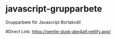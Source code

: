 # javascript-grupparbete
Grupparbete för Javascript Bortakväll

#Direct Link: https://gentle-dusk-abe4a9.netlify.app/
